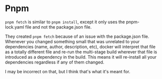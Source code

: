 # Pnpm 

`pnpm fetch` is similar to `pnpm install`, except it only uses the pnpm-lock.yaml file and not the package.json file. 

They created `pnpm fetch` because of an issue with the package.json file. Whenever you changed something small that was unrelated to your dependencies (name, author, description, etc), docker will interpret that file as a totally different file and re-run the multi-stage build wherever that file is introduced as a dependency in the build. This means it will re-install all your dependencies regardless if any of them changed. 

I may be incorrect on that, but I think that's what it's meant for.